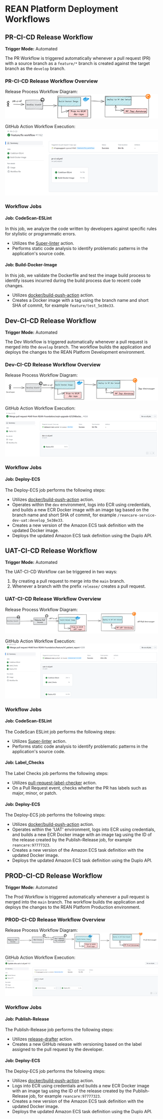 # REAN Platform Deployment Workflows

## PR-CI-CD Release Workflow

**Trigger Mode:** Automated

The PR Workflow is triggered automatically whenever a pull request (PR) with a source branch as a `feature/*` branch is created against the target branch as the `develop` branch.

### PR-CI-CD Release Workflow Overview

Release Process Workflow Diagram:
![PR-CI-CD Workflow](https://github.com/REAN-Foundation/reancare-service/blob/develop/assets/images/pr-ci-cd_workflow.png?raw=true)

GitHub Action Workflow Execution:
![PR-CI-CD Example](https://github.com/REAN-Foundation/reancare-service/blob/develop/assets/images/Pr-ci-cd_example.png?raw=true)

### Workflow Jobs

#### Job: CodeScan-ESLint

In this job, we analyze the code written by developers against specific rules for stylistic or programmatic errors.

- Utilizes the [Super-linter](https://github.com/marketplace/actions/super-linter) action.
- Performs static code analysis to identify problematic patterns in the application's source code.

#### Job: Build-Docker-Image

In this job, we validate the Dockerfile and test the image build process to identify issues incurred during the build process due to recent code changes.

- Utilizes [docker/build-push-action](https://github.com/marketplace/actions/build-and-push-docker-images) action.
- Creates a Docker image with a tag using the branch name and short SHA of commit, for example `feature/test_5e38e33`.

## Dev-CI-CD Release Workflow

**Trigger Mode:** Automated

The Dev Workflow is triggered automatically whenever a pull request is merged into the `develop` branch. The workflow builds the application and deploys the changes to the REAN Platform Development environment.

### Dev-CI-CD Release Workflow Overview

Release Process Workflow Diagram:
![Dev-CI-CD Workflow](https://github.com/REAN-Foundation/reancare-service/blob/develop/assets/images/dev-ci-cd_workflow.png?raw=true)

GitHub Action Workflow Execution:
![Dev-CI-CD Example](https://github.com/REAN-Foundation/reancare-service/blob/develop/assets/images/Dev-ci-cd_example.png?raw=true)

### Workflow Jobs

#### Job: Deploy-ECS

The Deploy-ECS job performs the following steps:

- Utilizes [docker/build-push-action](https://github.com/marketplace/actions/build-and-push-docker-images) action.
- Operates within the `dev` environment, logs into ECR using credentials, and builds a new ECR Docker image with an image tag based on the branch name and short SHA of commit, for example `/reancare-service-dev-uat:develop_5e38e33`.
- Creates a new version of the Amazon ECS task definition with the updated Docker image.
- Deploys the updated Amazon ECS task definition using the Duplo API.

## UAT-CI-CD Release Workflow

**Trigger Mode:** Automated

The UAT-CI-CD Workflow can be triggered in two ways:
1. By creating a pull request to merge into the `main` branch.
2. Whenever a branch with the prefix `release/` creates a pull request.

### UAT-CI-CD Release Workflow Overview

Release Process Workflow Diagram:
![UAT-CI-CD Workflow](https://github.com/REAN-Foundation/reancare-service/blob/develop/assets/images/uat-ci-cd_workflow.png?raw=true)

GitHub Action Workflow Execution:
![UAT-CI-CD Example](https://github.com/REAN-Foundation/reancare-service/blob/develop/assets/images/Uat-ci-cd_example.png?raw=true)

### Workflow Jobs

#### Job: CodeScan-ESLint

The CodeScan ESLint job performs the following steps:

- Utilizes [Super-linter](https://github.com/marketplace/actions/super-linter) action.
- Performs static code analysis to identify problematic patterns in the application's source code.

#### Job: Label_Checks

The Label Checks job performs the following steps:

- Utilizes [pull-request-label-checker](https://github.com/marketplace/actions/label-checker-for-pull-requests) action.
- On a Pull Request event, checks whether the PR has labels such as major, minor, or patch.

#### Job: Deploy-ECS

The Deploy-ECS job performs the following steps:

- Utilizes [docker/build-push-action](https://github.com/marketplace/actions/build-and-push-docker-images) action.
- Operates within the 'UAT' environment, logs into ECR using credentials, and builds a new ECR Docker image with an image tag using the ID of the release created by the Publish-Release job, for example `reancare:97777323`.
- Creates a new version of the Amazon ECS task definition with the updated Docker image.
- Deploys the updated Amazon ECS task definition using the Duplo API.

## PROD-CI-CD Release Workflow

**Trigger Mode:** Automated

The Prod Workflow is triggered automatically whenever a pull request is merged into the `main` branch. The workflow builds the application and deploys the changes to the REAN Platform Production environment.

### PROD-CI-CD Release Workflow Overview

Release Process Workflow Diagram:
![PROD-CI-CD Workflow](https://github.com/REAN-Foundation/reancare-service/blob/develop/assets/images/PROD-ci-cd_workflow.png?raw=true)

GitHub Action Workflow Execution:
![PROD-CI-CD Example](https://github.com/REAN-Foundation/reancare-service/blob/develop/assets/images/prod-ci-cd_example.png?raw=true)

### Workflow Jobs

#### Job: Publish-Release

The Publish-Release job performs the following steps:

- Utilizes [release-drafter](https://github.com/release-drafter/release-drafter) action.
- Creates a new GitHub release with versioning based on the label assigned to the pull request by the developer.

#### Job: Deploy-ECS

The Deploy-ECS job performs the following steps:

- Utilizes [docker/build-push-action](https://github.com/marketplace/actions/build-and-push-docker-images) action.
- Logs into ECR using credentials and builds a new ECR Docker image with an image tag using the ID of the release created by the Publish-Release job, for example `reancare:97777323`.
- Creates a new version of the Amazon ECS task definition with the updated Docker image.
- Deploys the updated Amazon ECS task definition using the Duplo API.
